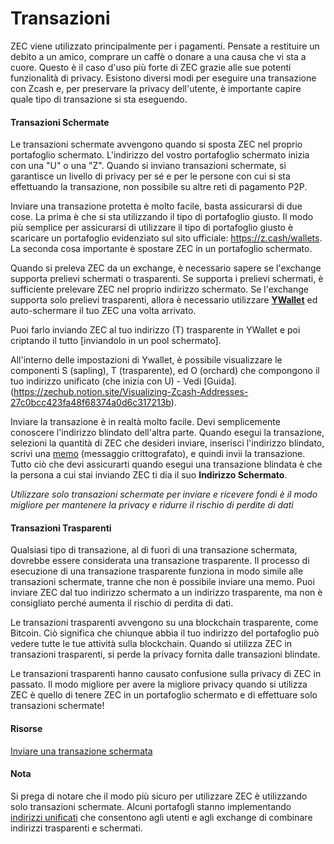 # Transazioni

ZEC viene utilizzato principalmente per i pagamenti. Pensate a restituire un debito a un amico, comprare un caffè o donare a una causa che vi sta a cuore. Questo è il caso d'uso più forte di ZEC grazie alle sue potenti funzionalità di privacy. Esistono diversi modi per eseguire una transazione con Zcash e, per preservare la privacy dell'utente, è importante capire quale tipo di transazione si sta eseguendo.

#### Transazioni Schermate

Le transazioni schermate avvengono quando si sposta ZEC nel proprio portafoglio schermato. L'indirizzo del vostro portafoglio schermato inizia con una "U" o una "Z". Quando si inviano transazioni schermate, si garantisce un livello di privacy per sé e per le persone con cui si sta effettuando la transazione, non possibile su altre reti di pagamento P2P.

Inviare una transazione protetta è molto facile, basta assicurarsi di due cose. La prima è che si sta utilizzando il tipo di portafoglio giusto. Il modo più semplice per assicurarsi di utilizzare il tipo di portafoglio giusto è scaricare un portafoglio evidenziato sul sito ufficiale: https://z.cash/wallets. La seconda cosa importante è spostare ZEC in un portafoglio schermato.

Quando si preleva ZEC da un exchange, è necessario sapere se l'exchange supporta prelievi schermati o trasparenti. Se supporta i prelievi schermati, è sufficiente prelevare ZEC nel proprio indirizzo schermato. Se l'exchange supporta solo prelievi trasparenti, allora è necessario utilizzare **[YWallet](https://ywallet.app)** ed auto-schermare il tuo ZEC una volta arrivato. 

Puoi farlo inviando ZEC al tuo indirizzo (T) trasparente in YWallet e poi criptando il tutto [inviandolo in un pool schermato]. 

All'interno delle impostazioni di Ywallet, è possibile visualizzare le componenti S (sapling), T (trasparente), ed O (orchard) che compongono il tuo indirizzo unificato (che inizia con U) - Vedi [Guida].(https://zechub.notion.site/Visualizing-Zcash-Addresses-27c0bcc423fa48f68374a0d6c317213b).

Inviare la transazione è in realtà molto facile. Devi semplicemente conoscere l'indirizzo blindato dell'altra parte. Quando esegui la transazione, selezioni la quantità di ZEC che desideri inviare, inserisci l'indirizzo blindato, scrivi una [memo](https://zechub.notion.site/Memos-6e7a6d0e02ed48acbbc715a7f35a4719) (messaggio crittografato), e quindi invii la transazione. Tutto ciò che devi assicurarti quando esegui una transazione blindata è che la persona a cui stai inviando ZEC ti dia il suo **Indirizzo Schermato**.

*Utilizzare solo transazioni schermate per inviare e ricevere fondi è il modo migliore per mantenere la privacy e ridurre il rischio di perdite di dati*

#### Transazioni Trasparenti

Qualsiasi tipo di transazione, al di fuori di una transazione schermata, dovrebbe essere considerata una transazione trasparente. Il processo di esecuzione di una transazione trasparente funziona in modo simile alle transazioni schermate, tranne che non è possibile inviare una memo. Puoi inviare ZEC dal tuo indirizzo schermato a un indirizzo trasparente, ma non è consigliato perché aumenta il rischio di perdita di dati.

Le transazioni trasparenti avvengono su una blockchain trasparente, come Bitcoin. Ciò significa che chiunque abbia il tuo indirizzo del portafoglio può vedere tutte le tue attività sulla blockchain. Quando si utilizza ZEC in transazioni trasparenti, si perde la privacy fornita dalle transazioni blindate.

Le transazioni trasparenti hanno causato confusione sulla privacy di ZEC in passato. Il modo migliore per avere la migliore privacy quando si utilizza ZEC è quello di tenere ZEC in un portafoglio schermato e di effettuare solo transazioni schermate!

#### Risorse

[Inviare una transazione schermata](https://www.youtube.com/watch?v=9WJSMxag2IQ)



#### Nota

Si prega di notare che il modo più sicuro per utilizzare ZEC è utilizzando solo transazioni schermate. Alcuni portafogli stanno implementando [indirizzi unificati](https://electriccoin.co/blog/unified-addresses-in-zcash-explained/#:~:text=The%20unified%20address%20(UA)%20is,within%20the%20broader%20Zcash%20ecosystem.) che consentono agli utenti e agli exchange di combinare indirizzi trasparenti e schermati. 
